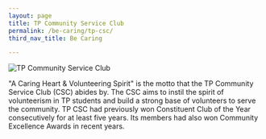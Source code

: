 ```yaml
---
layout: page
title: TP Community Service Club
permalink: /be-caring/tp-csc/
third_nav_title: Be Caring

---
```

![TP Community Service Club]({{site.baseurl}}/images/BeCaring-mid_autumn_festival.jpg)

"A Caring Heart & Volunteering Spirit" is the motto that the TP Community Service Club (CSC) abides by. The CSC aims to instil the spirit of volunteerism in TP students and build a strong base of volunteers to serve the community. TP CSC had previously won Constituent Club of the Year consecutively for at least five years. Its members had also won Community Excellence Awards in recent years. 
